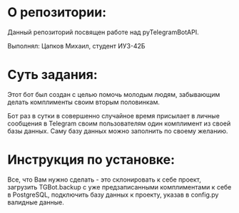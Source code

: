 # О репозитории:

Данный репозиторий посвящен работе над pyTelegramBotAPI.

Выполнял: Цапков Михаил, студент ИУ3-42Б

# Суть задания:

Этот бот был создан с целью помочь молодым людям, забывающим делать комплименты своим вторым половинкам. 

Бот раз в сутки в совершенно случайное время присылает в личные сообщения в Telegram своим пользователям один комплимент из своей базы данных. Саму базу данных можно заполнить по своему желанию.

# Инструкция по установке:

Все, что Вам нужно сделать - это склонировать к себе проект, загрузить TGBot.backup с уже предзаписанными комплиментами к себе в PostgreSQL, подключить базу данных к проекту, указав в config.py валидные данные. 

